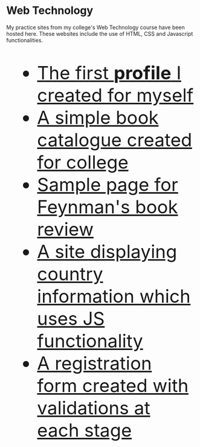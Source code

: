 # Web Technology 

My practice sites from my college's Web Technology course have been hosted here. These websites include the use of HTML, CSS and Javascript functionalities.
<font size = 20px>
- [The first **profile** I created for myself](https://thegupta2012.github.io/Web-Technology/Assignment%201/My%20profile.html)
- [A simple book catalogue created for college](https://thegupta2012.github.io/Web-Technology/Assignment%202/index.html)
- [Sample page for Feynman's book review](https://thegupta2012.github.io/Web-Technology/Assignment%203/external.html)
- [A site displaying country information which uses JS functionality](https://thegupta2012.github.io/Web-Technology/Assignment%205/index.html)
- [A registration form created with validations at each stage](https://thegupta2012.github.io/Web-Technology/Assignment%206/index.html)
</font>

